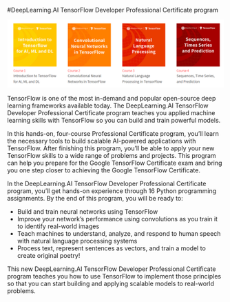#DeepLearning.AI TensorFlow Developer Professional Certificate program

![courses](courses.png)

TensorFlow is one of the most in-demand and popular open-source deep learning frameworks available today. The DeepLearning.AI TensorFlow Developer Professional Certificate program teaches you applied machine learning skills with TensorFlow so you can build and train powerful models.

In this hands-on, four-course Professional Certificate program, you’ll learn the necessary tools to build scalable AI-powered applications with TensorFlow. After finishing this program, you’ll be able to apply your new TensorFlow skills to a wide range of problems and projects. This program can help you prepare for the Google TensorFlow Certificate exam and bring you one step closer to achieving the Google TensorFlow Certificate.

In the DeepLearning.AI TensorFlow Developer Professional Certificate program, you’ll get hands-on experience through 16 Python programming assignments. By the end of this program, you will be ready to:

- Build and train neural networks using TensorFlow
- Improve your network’s performance using convolutions as you train it to identify real-world images
- Teach machines to understand, analyze, and respond to human speech with natural language processing systems
- Process text, represent sentences as vectors, and train a model to create original poetry!

This new DeepLearning.AI TensorFlow Developer Professional Certificate program teaches you how to use TensorFlow to implement those principles so that you can start building and applying scalable models to real-world problems.
